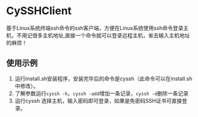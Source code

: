 # CySSHClient
基于Linux系统终端ssh命令的ssh客户端，方便在Linux系统使用ssh命令登录主机，不用记很多主机地址,直接一个命令就可以登录远程主机，省去输入主机地址的麻烦！
## 使用示例
1.	运行install.sh安装程序，安装完毕后的命令是cyssh（此命令可以在install.sh中修改）。
2.	了解参数运行`cyssh -h`，`cyssh -add`增加一条记录，`cyssh -d`删除一条记录
3.	运行cyssh 选择主机，输入密码即可登录，如果是免密码SSH证书可直接登录。  
